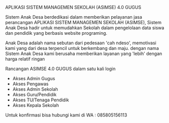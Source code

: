 APLIKASI SISTEM MANAGEMEN SEKOLAH (ASIMSE) 4.0 GUGUS

Sistem Anak Desa berdedikasi dalam memberikan pelayanan jasa perancangan APLIKASI SISTEM MANAGEMEN SEKOLAH (ASIMSE), Sistem Anak Desa hadir untuk memudahkan Sekolah dalam pengelolaan data siswa dan pendidik yang berbasis website programing.

Anak Desa adalah nama sebutan dari pedesaan 'cah ndeso', memotivasi kami yang dari desa terpencil untuk berkembang dan maju. dengan nama Sistem Anak Desa kami berusaha memberikan layanan yang 'lebih' dengan harga relatif ringan

Rancangan ASIMSE 4.0 GUGUS dalam satu kali login

- Akses Admin Gugus
- Akses Pengawas
- Akses Admin Sekolah
- Akses Guru/Pendidik
- Akses TU/Tenaga Pendidik
- Akses Kepala Sekolah

Untuk konfirmasi bisa hubungi kami di WA : 085805156113



